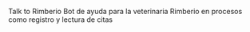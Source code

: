 Talk to Rimberio
Bot de ayuda para la veterinaria Rimberio en procesos como registro y lectura de citas
